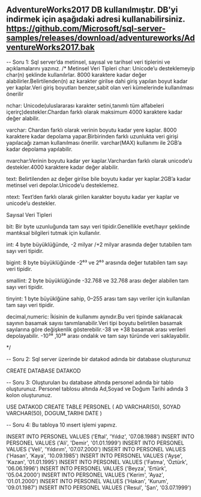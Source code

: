 AdventureWorks2017 DB kullanılmıştır. DB'yi indirmek için aşağıdaki adresi kullanabilirsiniz. 
https://github.com/Microsoft/sql-server-samples/releases/download/adventureworks/AdventureWorks2017.bak 
---------------------------------------------------------------------------------------------------------------
-- Soru 1: Sql server’da metinsel, sayısal ve tarihsel veri tiplerini ve açıklamalarını yazınız.
/*
Metinsel Veri Tipleri
char: Unicode’u desteklemeyip char(n) şeklinde kullanılırlar. 8000 karaktere kadar değer alabilirler.Belirtilenden(n) az karakter girilse dahi giriş yapılan boyut kadar yer kaplar.Veri giriş boyutları benzer,sabit olan veri kümelerinde kullanılması önerilir

nchar: Unicode(uluslararası karakter setini,tanımlı tüm alfabeleri içerirç)destekler.Chardan farklı olarak maksimum 4000 karaktere kadar değer alabilir.

varchar: Chardan farklı olarak verinin boyutu kadar yere kaplar. 8000 karaktere kadar depolama yapar.Birbirinden farklı uzunlukta veri girişi yapılacağı zaman kullanılması önerilir. varchar(MAX) kullanımı ile 2GB’a kadar depolama yapılabilir.

nvarchar:Verinin boyutu kadar yer kaplar.Varchardan farklı olarak unicode’u destekler.4000 karaktere kadar değer alabilir.

text: Belirtilenden az değer girilse bile boyutu kadar yer kaplar.2GB’a kadar metinsel veri depolar.Unicode’u desteklemez.

ntext: Text’den farklı olarak girilen karakter boyutu kadar yer kaplar ve unicode’u destekler.

Sayısal Veri Tipleri

bit: Bir byte uzunluğunda tam sayı veri tipidir.Genellikle evet/hayır şeklinde mantıksal bilgileri tutmak için kullanılır.

int: 4 byte büyüklüğünde, -2 milyar /+2 milyar arasında değer tutabilen tam sayı veri tipidir.

bigint: 8 byte büyüklüğünde -2⁶³ ve 2⁶³ arasında değer tutabilen tam sayı veri tipidir.

smallint: 2 byte büyüklüğünde -32.768 ve 32.768 arası değer alabilen tam sayı veri tipidir.

tinyint: 1 byte büyüklğüne sahip, 0–255 arası tam sayı veriler için kullanılan tam sayı veri tipidir.

decimal,numeric: İkisinin de kullanımı aynıdır.Bu veri tipinde saklanacak sayının basamak sayısı tanımlanabilir.Veri tipi boyutu belirtilen basamak sayılarına göre değişkenlik gösterebilir.-38 ve +38 basamak arası verileri depolayabilir. -10³⁸ ,10³⁸ arası ondalık ve tam sayı türünde veri saklayabilir.

*/

-- Soru 2: Sql server üzerinde bir datakod adında bir database oluşturunuz

CREATE DATABASE DATAKOD

-- Soru 3: Oluşturulan bu database altında personel adında bir tablo oluşturunuz. Personel tablosu altında Ad,Soyad ve Doğum Tarihi adında 3 kolon oluşturunuz.

USE DATAKOD
CREATE TABLE PERSONEL
(
AD VARCHAR(50),
SOYAD VARCHAR(50),
DOGUM_TARIHI DATE
)

-- Soru 4: Bu tabloya 10 ınsert işlemi yapınız.

INSERT INTO PERSONEL VALUES ('Eftal', 'Yıldız', '07.08.1988')
INSERT INTO PERSONEL VALUES ('Ali', 'Demir', '01.01.1999')
INSERT INTO PERSONEL VALUES ('Veli', 'Yıldırım', '07.07.2000')
INSERT INTO PERSONEL VALUES ('Hasan', 'Kaya', '10.09.1985')
INSERT INTO PERSONEL VALUES ('Ayşe', 'Kazan', '01.01.1995')
INSERT INTO PERSONEL VALUES ('Fatma', 'Öztürk', '06.06.1996')
INSERT INTO PERSONEL VALUES ('Beyza', 'Ertürk', '05.04.2000')
INSERT INTO PERSONEL VALUES ('Kerim', 'Ayaz', '01.01.2000')
INSERT INTO PERSONEL VALUES ('Hakan', 'Kurum', '09.01.1987')
INSERT INTO PERSONEL VALUES ('Resul', 'Şan', '03.07.1999')
